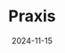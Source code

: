 ---  
layout: startup_page  
title: "Praxis"  
id: "cityofpraxis.com"  
permalink: "/praxiscityofpraxis.com11152024/"  
website: "https://cityofpraxis.com/"  
funding_round: ""  
funding_amount: "$525M"  
investors: "Peter Thiel"  
about: "Praxis is a network state startup aiming to create a new city, prioritizing technological experimentation and a unique community. It seeks to establish a physical location for its internet-first ideology, potentially in Greenland, by replacing existing revenue streams with new economic activity, and offering a new model for national development."  
markets: "Real Estate, Communities, Smart Cities"  
hq: "New York, New York, United States"  
founded_year: "2020"  
linkedin: "https://www.linkedin.com/company/praxisnation"  
twitter: "https://twitter.com/PraxisSociety/"  
instagram: ""  
facebook: ""  
crunchbase: "https://www.crunchbase.com/organization/praxissociety"  
pitchbook: "https://pitchbook.com/profiles/company/59142-43"  

date_display: "15-Nov-2024"  
date: "2024-11-15"

# SEO Optimization  
meta_title: "Praxis -  Funding ($525M)"  
meta_description: "Praxis, Praxis is a network state startup aiming to create a new city, prioritizing technological experimentation and a unique community. It seeks to establis..."  
meta_keywords: "Praxis, Real Estate, Communities, Smart Cities,  funding"  
canonical_url: "https://startup.projectstartups.com/praxiscityofpraxis.com11152024/"  
---